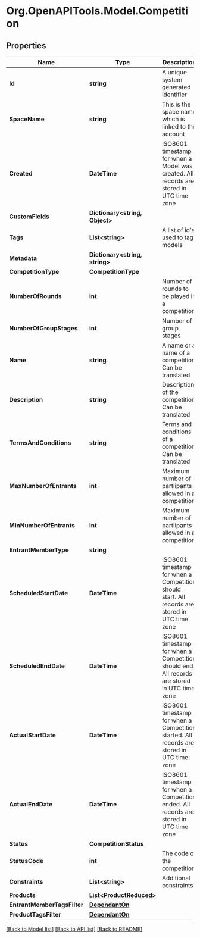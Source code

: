 
# Org.OpenAPITools.Model.Competition

## Properties

Name | Type | Description | Notes
------------ | ------------- | ------------- | -------------
**Id** | **string** | A unique system generated identifier | 
**SpaceName** | **string** | This is the space name which is linked to the account | 
**Created** | **DateTime** | ISO8601 timestamp for when a Model was created. All records are stored in UTC time zone | 
**CustomFields** | **Dictionary&lt;string, Object&gt;** |  | [optional] 
**Tags** | **List&lt;string&gt;** | A list of id&#39;s used to tag models | [optional] 
**Metadata** | **Dictionary&lt;string, string&gt;** |  | [optional] 
**CompetitionType** | **CompetitionType** |  | 
**NumberOfRounds** | **int** | Number of rounds to be played in a competition | 
**NumberOfGroupStages** | **int** | Number of group stages | [optional] 
**Name** | **string** | A name or a name of a competition. Can be translated | 
**Description** | **string** | Description of the competition. Can be translated | [optional] 
**TermsAndConditions** | **string** | Terms and conditions of a competition. Can be translated | [optional] 
**MaxNumberOfEntrants** | **int** | Maximum number of partiipants allowed in a competition | [optional] 
**MinNumberOfEntrants** | **int** | Maximum number of partiipants allowed in a competition | 
**EntrantMemberType** | **string** |  | [optional] 
**ScheduledStartDate** | **DateTime** | ISO8601 timestamp for when a Competition should start. All records are stored in UTC time zone | 
**ScheduledEndDate** | **DateTime** | ISO8601 timestamp for when a Competition should end. All records are stored in UTC time zone | 
**ActualStartDate** | **DateTime** | ISO8601 timestamp for when a Competition started. All records are stored in UTC time zone | [optional] [readonly] 
**ActualEndDate** | **DateTime** | ISO8601 timestamp for when a Competition ended. All records are stored in UTC time zone | [optional] [readonly] 
**Status** | **CompetitionStatus** |  | 
**StatusCode** | **int** | The code of the competition | [optional] [readonly] 
**Constraints** | **List&lt;string&gt;** | Additional constraints | 
**Products** | [**List&lt;ProductReduced&gt;**](ProductReduced.md) |  | 
**EntrantMemberTagsFilter** | [**DependantOn**](DependantOn.md) |  | [optional] 
**ProductTagsFilter** | [**DependantOn**](DependantOn.md) |  | [optional] 

[[Back to Model list]](../README.md#documentation-for-models)
[[Back to API list]](../README.md#documentation-for-api-endpoints)
[[Back to README]](../README.md)


